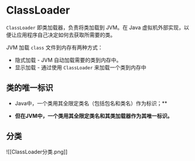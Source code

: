 # ClassLoader
`ClassLoader` 即类加载器，负责将类加载到 JVM。在 Java 虚拟机外部实现，以便让应用程序自己决定如何去获取所需要的类。

JVM 加载 `class` 文件到内存有两种方式：
-   隐式加载 - JVM 自动加载需要的类到内存中。
-   显示加载 - 通过使用 `ClassLoader` 来加载一个类到内存中


## 类的唯一标识
- Java中，一个类用其全限定类名（包括包名和类名）作为标识；**
  
- **但在JVM中，一个类用其全限定类名和其类加载器作为其唯一标识。**

## 分类
![[ClassLoader分类.png]]